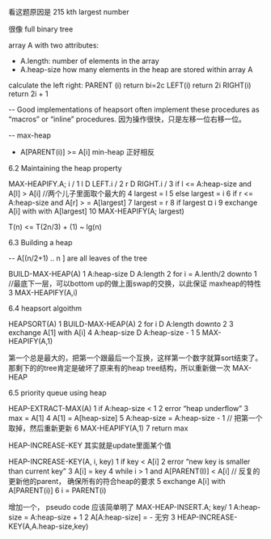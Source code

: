 看这题原因是 215 kth largest number 

很像 full binary tree 

array A with two attributes:
  - A.length: number of elements in the array
  - A.heap-size how many elements in the heap are stored within array A 
  
calculate the left right:
PARENT (i)
  return bi=2c
LEFT(i)
  return 2i
RIGHT(i)
  return 2i + 1
  
-- Good implementations of heapsort often implement these procedures as “macros” or “inline” procedures. 因为操作很快，只是左移一位右移一位。

-- max-heap 
  - A[PARENT(i)] >= A[i]
  min-heap 正好相反

6.2 Maintaining the heap property

MAX-HEAPIFY.A; i /
1 l D LEFT.i /
2 r D RIGHT.i /
3   if l <=  A:heap-size and A[l] > A[i] //两个儿子里面取个最大的
4     largest =  l
5   else largest = i
6   if r <= A:heap-size and A[r] > = A[largest] 
7     largest  = r
8   if largest ¤ i
9     exchange A[i] with with A[largest]
10  MAX-HEAPIFY(A; largest)  

T(n) <= T(2n/3) + (1)  ~ lg(n)


6.3 Building a heap

-- A[(n/2+1) .. n ] are all leaves of the tree

BUILD-MAX-HEAP(A)
1 A:heap-size D A:length
2   for i = A.lenth/2 downto 1 //最底下一层，可以bottom up的做上面swap的交换，以此保证 maxheap的特性
3   MAX-HEAPIFY(A,i)


6.4 heapsort algoithm 

HEAPSORT(A)
1   BUILD-MAX-HEAP(A)
2   for i D A:length downto 2
3     exchange A[1] with A[i]
4     A:heap-size D A:heap-size - 1
5     MAX-HEAPIFY(A,1)

第一个总是最大的，把第一个跟最后一个互换，这样第一个数字就算sort结束了。那剩下的的tree肯定是破坏了原来有的heap tree结构，所以重新做一次
MAX-HEAP


6.5 priority queue using heap 

HEAP-EXTRACT-MAX(A)
1 if A:heap-size < 1
2   error “heap underflow”
3 max  = A[1]
4 A[1] = A[heap-size]
5 A:heap-size =  A:heap-size - 1 // 把第一个取掉，然后重新更新 
6 MAX-HEAPIFY(A,1)
7 return max

HEAP-INCREASE-KEY 其实就是update里面某个值 

HEAP-INCREASE-KEY(A, i, key)
1 if key < A[i]
2   error “new key is smaller than current key”
3 A[i] = key
4 while i > 1 and A[PARENT(I)] < A[i]  // 反复的更新他的parent， 确保所有的符合heap的要求
5   exchange A[i] with A[PARENT(i)]
6   i = PARENT(i)

增加一个， pseudo code 应该简单明了 
MAX-HEAP-INSERT.A; key/
1 A:heap-size = A:heap-size + 1
2 A[A:heap-size] = - 无穷
3 HEAP-INCREASE-KEY(A,A.heap-size,key)







